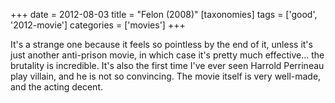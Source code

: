 +++
date = 2012-08-03
title = "Felon (2008)"
[taxonomies]
tags = ['good', '2012-movie']
categories = ['movies']
+++

It's a strange one because it feels so pointless by the end of it,
unless it's just another anti-prison movie, in which case it's pretty
much effective... the brutality is incredible. It's also the first
time I've ever seen Harrold Perrineau play villain, and he is not so
convincing. The movie itself is very well-made, and the acting decent.
